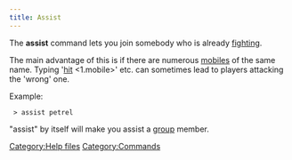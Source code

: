 ```yaml
---
title: Assist
---
```


The **assist** command lets you join somebody who is already
[fighting](combat "wikilink").

The main advantage of this is if there are numerous
[mobiles](mobile "wikilink") of the same name. Typing
'[hit](hit "wikilink") \<1.mobile\>' etc. can sometimes lead to players
attacking the 'wrong' one.

Example:

` > assist petrel`

"assist" by itself will make you assist a [group](group "wikilink")
member.

[Category:Help files](Category:Help_files "wikilink")
[Category:Commands](Category:Commands "wikilink")